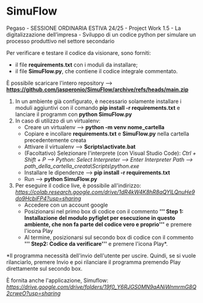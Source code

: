 # SimuFlow
Pegaso - SESSIONE ORDINARIA ESTIVA 24/25 - Project Work 1.5 - La digitalizzazione dell’impresa - Sviluppo di un codice python per simulare un processo produttivo nel settore secondario

Per verificare e testare il codice da visionare, sono forniti:
  - il file **requirements.txt** con i moduli da installare;
  - il file **SimuFlow.py**, che contiene il codice integrale commentato.

È possibile scaricare l'intero repository --> **https://github.com/jasperonio/SimuFlow/archive/refs/heads/main.zip**

1.  In un ambiente già configurato, è necessario solamente installare i moduli aggiuntivi con il comando **pip install -r requirements.txt** e lanciare il programm con **python SimuFlow.py**
2.  In caso di utilizzo di un virtualenv:
     - Creare un virtualenv --> **python -m venv nome_cartella**
     - Copiare e incollare **requirements.txt** e **SimuFlow.py** nella cartella precedentemente creata
     - Attivare il virtualenv --> **Scripts\activate.bat**
     - (Facoltativo) Selezionare l'interprete (con Visual Studio Code): *Ctrl + Shift + P --> Python: Select Interpreter --> Enter Interpreter Path --> path_della_cartella_creata\Scripts\python.exe*
     - Installare le dipendenze --> **pip install -r requirements.txt**
     - Run --> **python SimuFlow.py**
3. Per eseguire il codice live, è possibile all'indirizzo: *https://colab.research.google.com/drive/1dR4kW4K8hR8aQYlLQnuHe9do9HcbiFP4?usp=sharing*
   - Accedere con un account google
   - Posizionarsi nel primo box di codice con il commento **''' Step 1: Installazione del modulo pyfiglet per esecuzione in questo ambiente, che non fa parte del codice vero e proprio'''** e premere l'icona Play
   - Al termine, posizionarsi sul secondo box di codice con il commento **''' Step2:  Codice da verificare'''** e premere l'icona Play*.
  
*Il programma necessità dell'invio dell'utente per uscire. Quindi, se si vuole rilanciarlo, premere Invio e poi rilanciare il programma premendo Play direttamente sul secondo box.

È fornita anche l'applicazione, Simuflow: *https://drive.google.com/drive/folders/19f0_Y6RJGS0MN9aANiWnmrmG8Q2crweO?usp=sharing*

